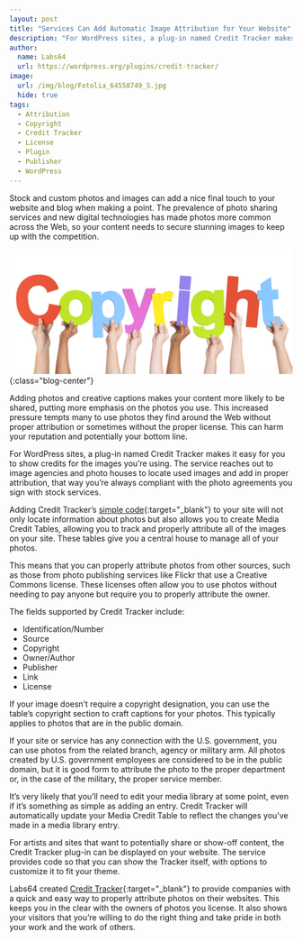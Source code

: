 ```yaml
---
layout: post
title: "Services Can Add Automatic Image Attribution for Your Website"
description: "For WordPress sites, a plug-in named Credit Tracker makes it easy for you to show credits for the images you’re using"
author:
  name: Labs64
  url: https://wordpress.org/plugins/credit-tracker/
image:
  url: /img/blog/Fotolia_64558749_S.jpg
  hide: true
tags:
  - Attribution
  - Copyright
  - Credit Tracker
  - License
  - Plugin
  - Publisher
  - WordPress
---
```


Stock and custom photos and images can add a nice final touch to your website and blog when making a point. The prevalence of photo sharing services and new digital technologies has made photos more common across the Web, so your content needs to secure stunning images to keep up with the competition.

![Credit Tracker](/img/blog/Fotolia_64558749_S.jpg "WordPress: Add Automatic Image Attribution for Your Website"){:class="blog-center"}

Adding photos and creative captions makes your content more likely to be shared, putting more emphasis on the photos you use. This increased pressure tempts many to use photos they find around the Web without proper attribution or sometimes without the proper license. This can harm your reputation and potentially your bottom line.

For WordPress sites, a plug-in named Credit Tracker makes it easy for you to show credits for the images you’re using. The service reaches out to image agencies and photo houses to locate used images and add in proper attribution, that way you’re always compliant with the photo agreements you sign with stock services.

Adding Credit Tracker’s [simple code](http://wordpress.org/plugins/credit-tracker/faq/ "Credit Tracker"){:target="_blank"} to your site will not only locate information about photos but also allows you to create Media Credit Tables, allowing you to track and properly attribute all of the images on your site. These tables give you a central house to manage all of your photos.

This means that you can properly attribute photos from other sources, such as those from photo publishing services like Flickr that use a Creative Commons license. These licenses often allow you to use photos without needing to pay anyone but require you to properly attribute the owner.

The fields supported by Credit Tracker include:

  * Identification/Number
  * Source
  * Copyright
  * Owner/Author
  * Publisher
  * Link
  * License

If your image doesn’t require a copyright designation, you can use the table’s copyright section to craft captions for your photos. This typically applies to photos that are in the public domain.

If your site or service has any connection with the U.S. government, you can use photos from the related branch, agency or military arm. All photos created by U.S. government employees are considered to be in the public domain, but it is good form to attribute the photo to the proper department or, in the case of the military, the proper service member.

It’s very likely that you’ll need to edit your media library at some point, even if it’s something as simple as adding an entry. Credit Tracker will automatically update your Media Credit Table to reflect the changes you’ve made in a media library entry.

For artists and sites that want to potentially share or show-off content, the Credit Tracker plug-in can be displayed on your website. The service provides code so that you can show the Tracker itself, with options to customize it to fit your theme.

Labs64 created [Credit Tracker](http://wordpress.org/plugins/credit-tracker/ "Show credits for the images used on your website"){:target="_blank"} to provide companies with a quick and easy way to properly attribute photos on their websites. This keeps you in the clear with the owners of photos you license. It also shows your visitors that you’re willing to do the right thing and take pride in both your work and the work of others.

